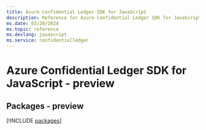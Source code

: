 ```yaml
---
title: Azure Confidential Ledger SDK for JavaScript
description: Reference for Azure Confidential Ledger SDK for JavaScript
ms.date: 03/20/2024
ms.topic: reference
ms.devlang: javascript
ms.service: confidentialledger
---
```

# Azure Confidential Ledger SDK for JavaScript - preview
## Packages - preview
[!INCLUDE [packages](confidential-ledger-index.md)]